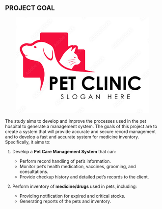 ## PROJECT GOAL

<div style="text-align:center">
  <img src="logo.png" alt="My Image">
</div>

The study aims to develop and improve the processes used in the pet hospital to 
generate a management system. The goals of this project are to create a system that will 
provide accurate and secure record management and to develop a fast and accurate system 
for medicine inventory. Specifically, it aims to:

1. Develop a **Pet Care Management System** that can:
    - Perform record handling of pet’s information.
    - Monitor pet’s health medication, vaccines, grooming, and consultations.
    - Provide checkup history and detailed pet’s records to the client.

2. Perform inventory of **medicine/drugs** used in pets, including:
    - Providing notification for expired and critical stocks.
    - Generating reports of the pets and inventory.